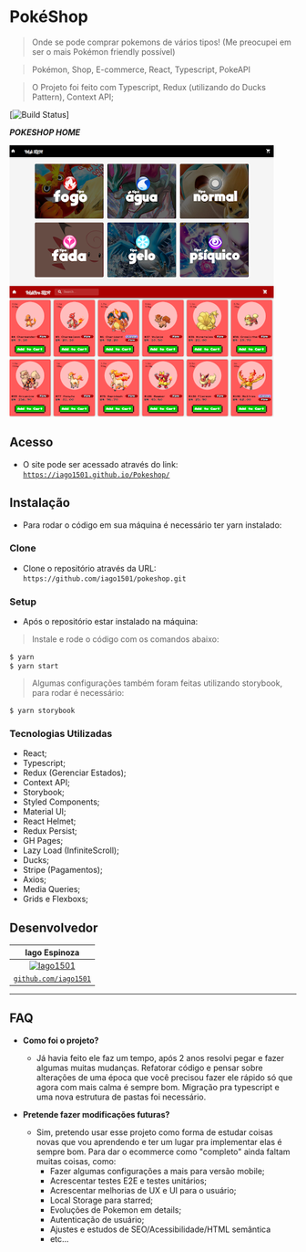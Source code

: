 # PokéShop

> Onde se pode comprar pokemons de vários tipos! (Me preocupei em ser o mais Pokémon friendly possível)

> Pokémon, Shop, E-commerce, React, Typescript, PokeAPI

> O Projeto foi feito com Typescript, Redux (utilizando do Ducks Pattern), Context API;


[![Build Status](http://img.shields.io/travis/badges/badgerbadgerbadger.svg?style=flat-square)]


***POKESHOP HOME***

[![Home Page](https://raw.githubusercontent.com/iago1501/pokeshop/master/public/images/homepage.png)]()

## Acesso

- O site pode ser acessado através do link:
    <a href="https://iago1501.github.io/Pokeshop/" target="_blank">`https://iago1501.github.io/Pokeshop/`</a>

## Instalação

- Para rodar o código em sua máquina é necessário ter yarn instalado:

### Clone

- Clone o repositório através da URL: `https://github.com/iago1501/pokeshop.git`

### Setup

- Após o repositório estar instalado na máquina:

> Instale e rode o código com os comandos abaixo:

```shell
$ yarn
$ yarn start
```

> Algumas configurações também foram feitas utilizando storybook, para rodar é necessário:
```shell
$ yarn storybook
```

### Tecnologias Utilizadas

- React;
- Typescript;
- Redux (Gerenciar Estados);
- Context API;
- Storybook;
- Styled Components;
- Material UI;
- React Helmet;
- Redux Persist;
- GH Pages;
- Lazy Load (InfiniteScroll);
- Ducks;
- Stripe (Pagamentos);
- Axios;
- Media Queries;
- Grids e Flexboxs;



## Desenvolvedor

|**Iago Espinoza** |
| :---: |
| [![Iago1501](https://avatars2.githubusercontent.com/u/13649073?s=200&u=7171c01e60916597984c2802b7753cef11563e9d)](https://github.com/iago1501)    |
| <a href="https://github.com/iago1501" target="_blank">`github.com/iago1501`</a> |

---

## FAQ

- **Como foi o projeto?**
    - Já havia feito ele faz um tempo, após 2 anos resolvi pegar e fazer algumas muitas mudanças.
    Refatorar código e pensar sobre alterações de uma época que você precisou fazer ele rápido só que agora com mais calma é sempre bom. Migração pra typescript e uma nova estrutura de pastas foi necessário.

- **Pretende fazer modificações futuras?**
    - Sim, pretendo usar esse projeto como forma de estudar coisas novas que vou aprendendo e ter um lugar pra implementar elas é sempre bom. Para dar o ecommerce como "completo" ainda faltam muitas coisas, como:
        - Fazer algumas configurações a mais para versão mobile;
        - Acrescentar testes E2E e testes unitários;
        - Acrescentar melhorias de UX e UI para o usuário;
        - Local Storage para starred;
        - Evoluções de Pokemon em details;
        - Autenticação de usuário;
        - Ajustes e estudos de SEO/Acessibilidade/HTML semântica
        - etc...
